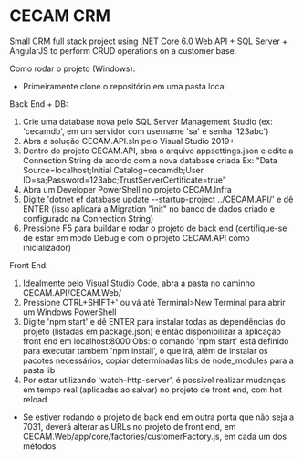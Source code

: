 # CECAM CRM
Small CRM full stack project using .NET Core 6.0 Web API + SQL Server + AngularJS to perform CRUD operations on a customer base.

Como rodar o projeto (Windows):
* Primeiramente clone o repositório em uma pasta local

Back End + DB:
1) Crie uma database nova pelo SQL Server Management Studio (ex: 'cecamdb', em um servidor com username 'sa' e senha '123abc')
2) Abra a solução CECAM.API.sln pelo Visual Studio 2019+
3) Dentro do projeto CECAM.API, abra o arquivo appsettings.json e edite a Connection String de acordo com a nova database criada
  Ex: "Data Source=localhost;Initial Catalog=cecamdb;User ID=sa;Password=123abc;TrustServerCertificate=true"
4) Abra um Developer PowerShell no projeto CECAM.Infra
5) Digite 'dotnet ef database update --startup-project ../CECAM.API/' e dê ENTER (isso aplicará a Migration "init" no banco de dados criado e configurado na Connection String)
6) Pressione F5 para buildar e rodar o projeto de back end (certifique-se de estar em modo Debug e com o projeto CECAM.API como inicializador)

Front End:
1) Idealmente pelo Visual Studio Code, abra a pasta no caminho CECAM.API/CECAM.Web/
2) Pressione CTRL+SHIFT+' ou vá até Terminal>New Terminal para abrir um Windows PowerShell
3) Digite 'npm start' e dê ENTER para instalar todas as dependências do projeto (listadas em package.json) e então disponibilizar a aplicação front end em localhost:8000
  Obs: o comando 'npm start' está definido para executar também 'npm install', o que irá, além de instalar os pacotes necessários, copiar determinadas libs de node_modules para a pasta lib
4) Por estar utilizando 'watch-http-server', é possível realizar mudanças em tempo real (aplicadas ao salvar) no projeto de front end, com hot reload

* Se estiver rodando o projeto de back end em outra porta que não seja a 7031, deverá alterar as URLs no projeto de front end, em CECAM.Web/app/core/factories/customerFactory.js, em cada um dos métodos
